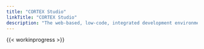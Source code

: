 ```yaml
---
title: "CORTEX Studio"
linkTitle: "CORTEX Studio"
description: "The web-based, low-code, integrated development environment (IDE) for creating, editing, debugging, testing and managing flows that define the logic and actions required to capture and automate simple user tasks through to complex business or IT processes."
---
```


{{< workinprogress >}}
